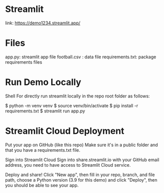 # Streamlit
link:
https://demo1234.streamlit.app/

# Files
app.py: streamlit app file
football.csv : data file 
requirements.txt: package requirements files

# Run Demo Locally
Shell
For directly run streamlit locally in the repo root folder as follows:

$ python -m venv venv
$ source venv/bin/activate
$ pip install -r requirements.txt
$ streamlit run app.py

# Streamlit Cloud Deployment
Put your app on GitHub (like this repo) Make sure it's in a public folder and that you have a requirements.txt file.

Sign into Streamlit Cloud Sign into share.streamlit.io with your GitHub email address, you need to have access to Streamlit Cloud service.

Deploy and share!
Click "New app", then fill in your repo, branch, and file path, choose a Python version (3.9 for this demo) and click "Deploy", then you should be able to see your app.



